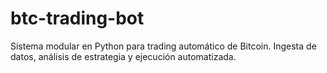# btc-trading-bot
Sistema modular en Python para trading automático de Bitcoin. Ingesta de datos, análisis de estrategia y ejecución automatizada.

